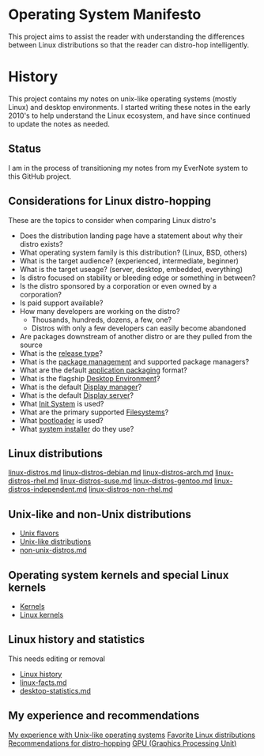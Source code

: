 # Operating System Manifesto

This project aims to assist the reader with understanding the differences between Linux distributions so that the reader can distro-hop intelligently.

# History

This project contains my notes on unix-like operating systems (mostly Linux) and desktop environments.  I started writing these notes in the early 2010's to help understand the Linux ecosystem, and have since continued to update the notes as needed.

## Status

I am in the process of transitioning my notes from my EverNote system to this GitHub project.

## Considerations for Linux distro-hopping

These are the topics to consider when comparing Linux distro's

- Does the distribution landing page have a statement about why their distro exists?
- What operating system family is this distribution? (Linux, BSD, others)
- What is the target audience? (experienced, intermediate, beginner)
- What is the target useage? (server, desktop, embedded, everything)
- Is distro focused on stability or bleeding edge or something in between?
- Is the distro sponsored by a corporation or even owned by a corporation?
- Is paid support available?
- How many developers are working on the distro?
  - Thousands, hundreds, dozens, a few, one?
  - Distros with only a few developers can easily become abandoned
- Are packages downstream of another distro or are they pulled from the source
- What is the [release type](release-type.md)?
- What is the [package management](package-management.md) and supported package managers?
- What are the default [application packaging](application-packaging.md) format?
- What is the flagship [Desktop Environment](desktop-environments.md)?
- What is the default [Display manager](display-managers.md)?
- What is the default [Display server](display-servers.md)?
- What [Init System](init-systems.md) is used?
- What are the primary supported [Filesystems](filesystems.md)?
- What [bootloader](bootloaders.md) is used?
- What [system installer](system-installers.md) do they use?

## Linux distributions

[linux-distros.md](linux-distros.md)
[linux-distros-debian.md](linux-distros-debian.md)
[linux-distros-arch.md](linux-distros-arch.md)
[linux-distros-rhel.md](linux-distros-rhel.md)
[linux-distros-suse.md](linux-distros-suse.md)
[linux-distros-gentoo.md](linux-distros-gentoo.md)
[linux-distros-independent.md](linux-distros-independent.md)
[linux-distros-non-rhel.md](linux-distros-non-rhel.md)

## Unix-like and non-Unix distributions

- [Unix flavors](unix-flavors.md)
- [Unix-like distributions](unix-like-distros.md)
- [non-unix-distros.md](non-unix-distros.md)

## Operating system kernels and special Linux kernels

- [Kernels](kernels.md)
- [Linux kernels](kernels-linux.md)

## Linux history and statistics

This needs editing or removal

- [Linux history](linux-history.md)
- [linux-facts.md](linux-facts.md)
- [desktop-statistics.md](desktop-statistics.md)

## My experience and recommendations

[My experience with Unix-like operating systems](author-experience.md)
[Favorite Linux distributions](author-favorites.md)
[Recommendations for distro-hopping](author-recommendation.md)
[GPU (Graphics Processing Unit)](gpu.md)
